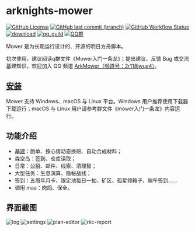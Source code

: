 # arknights-mower

[![GitHub License](https://img.shields.io/github/license/ArkMowers/arknights-mower)](https://github.com/ArkMowers/arknights-mower/blob/master/LICENSE)
[![GitHub last commit (branch)](https://img.shields.io/github/last-commit/ArkMowers/arknights-mower/dev_shawn)](https://github.com/ArkMowers/arknights-mower/commits/dev_shawn/)
[![GitHub Workflow Status](https://img.shields.io/github/actions/workflow/status/ArkMowers/arknights-mower/pyinstaller-win-shawn.yml?branch=dev_shawn&)](https://github.com/ArkMowers/arknights-mower/actions/workflows/pyinstaller-win-shawn.yml)
[![download](https://img.shields.io/website?url=https%3A%2F%2Fmower.zhaozuohong.vip&label=Mower%E4%B8%8B%E8%BD%BD%E7%AB%99)](https://mower.zhaozuohong.vip/)
[![qq_guild](https://img.shields.io/badge/QQ%E9%A2%91%E9%81%93-2r118jwue4-blue)](https://pd.qq.com/s/5t91c3gx9)
[![QQ群](https://img.shields.io/badge/QQ群-521857729(mower用户交流群)-green)](https://qm.qq.com/q/uALU6yjUuk)

Mower 是为长期运行设计的、开源的明日方舟脚本。

初次使用，建议阅读q群文件《Mower入门一条龙》；提出建议、反馈 Bug 或交流基建知识，欢迎加入 QQ 频道 [ArkMower（频道号：2r118jwue4）](https://pd.qq.com/s/5t91c3gx9)。

## [安装](./start/download)

Mower 支持 Windows、macOS 与 Linux 平台。Windows 用户推荐使用下载器下载运行；macOS 与 Linux 用户请参考群文件《mower入门一条龙》内容运行。

## 功能介绍

- [基建](./start/riic)：跑单、按心情动态换班、自动合成材料；
- 森空岛：签到、仓库读取；
- 日常：公招、邮件、线索、清理智；
- 大型任务：生息演算、隐秘战线；
- 签到：五周年月卡、限定池每日一抽、矿区、孤星领箱子、端午签到……
- 调用 maa：肉鸽、保全。

## 界面截图

![log](./img/log.png)
![settings](./img/settings.png)
![plan-editor](./img/plan-editor.png)
![riic-report](./img/riic-report.png)
